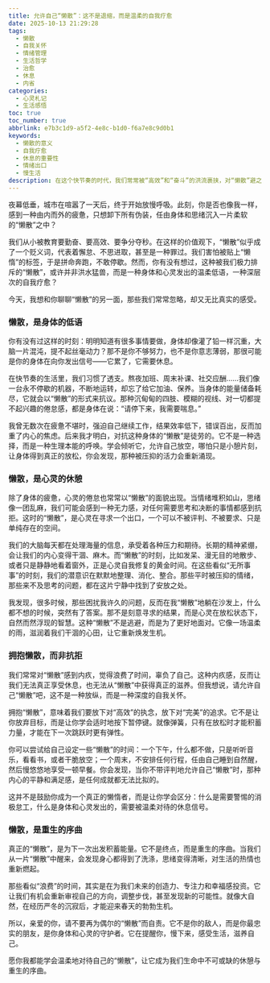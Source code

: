 ```yaml
---
title: 允许自己“懒散”：这不是退缩，而是温柔的自我疗愈
date: 2025-10-13 21:29:28
tags:
  - 懒散
  - 自我关怀
  - 情绪管理
  - 生活哲学
  - 治愈
  - 休息
  - 内省
categories:
  - 心灵札记
  - 生活感悟
toc: true
toc_number: true
abbrlink: e7b3c1d9-a5f2-4e8c-b1d0-f6a7e8c9d0b1
keywords:
  - 懒散的意义
  - 自我疗愈
  - 休息的重要性
  - 情绪出口
  - 慢生活
description: 在这个快节奏的时代，我们常常被“高效”和“奋斗”的洪流裹挟，对“懒散”避之不及。然而，真正的懒散并非消极怠工，它更像是一种身体和心灵发出的温柔信号，提醒我们停下来，倾听内心的声音，进行一场深度的自我疗愈。这篇文章将带你重新认识懒散，学会拥抱它，让它成为你生命中不可或缺的休憩与重生的序曲。
---
```


夜幕低垂，城市在喧嚣了一天后，终于开始放慢呼吸。此刻，你是否也像我一样，感到一种由内而外的疲惫，只想卸下所有伪装，任由身体和思绪沉入一片柔软的“懒散”之中？

我们从小被教育要勤奋、要高效、要争分夺秒。在这样的价值观下，“懒散”似乎成了一个贬义词，代表着懈怠、不思进取，甚至是一种罪过。我们害怕被贴上“懒惰”的标签，于是拼命奔跑，不敢停歇。然而，你有没有想过，这种被我们极力排斥的“懒散”，或许并非洪水猛兽，而是一种身体和心灵发出的温柔低语，一种深层次的自我疗愈？

今天，我想和你聊聊“懒散”的另一面，那些我们常常忽略，却又无比真实的感受。

### 懒散，是身体的低语

你有没有过这样的时刻：明明知道有很多事情要做，身体却像灌了铅一样沉重，大脑一片混沌，提不起丝毫动力？那不是你不够努力，也不是你意志薄弱，那很可能是你的身体在向你发出信号——它累了，它需要休息。

在快节奏的生活里，我们习惯了透支。熬夜加班、周末补课、社交应酬……我们像一台永不停歇的机器，不断地运转，却忘了给它加油、保养。当身体的能量储备耗尽，它就会以“懒散”的形式来抗议。那种沉甸甸的四肢、模糊的视线、对一切都提不起兴趣的倦怠感，都是身体在说：“请停下来，我需要喘息。”

我曾无数次在疲惫不堪时，强迫自己继续工作，结果效率低下，错误百出，反而加重了内心的焦虑。后来我才明白，对抗这种身体的“懒散”是徒劳的。它不是一种选择，而是一种生理本能的呼唤。学会倾听它，允许自己放空，哪怕只是小憩片刻，让身体得到真正的放松，你会发现，那种被压抑的活力会重新涌现。

### 懒散，是心灵的休憩

除了身体的疲惫，心灵的倦怠也常常以“懒散”的面貌出现。当情绪堆积如山，思绪像一团乱麻，我们可能会感到一种无力感，对任何需要思考和决断的事情都感到抗拒。这时的“懒散”，是心灵在寻求一个出口，一个可以不被评判、不被要求、只是单纯存在的空间。

我们的大脑每天都在处理海量的信息，承受着各种压力和期待。长期的精神紧绷，会让我们的内心变得干涸、麻木。而“懒散”的时刻，比如发呆、漫无目的地散步、或者只是静静地看着窗外，正是心灵自我修复的黄金时间。在这些看似“无所事事”的时刻，我们的潜意识在默默地整理、消化、整合。那些平时被压抑的情绪，那些来不及思考的问题，都在这片宁静中找到了安放之处。

我发现，很多时候，那些困扰我许久的问题，反而在我“懒散”地躺在沙发上，什么都不想的时候，突然有了答案。那不是刻意寻求的结果，而是心灵在放松状态下，自然而然浮现的智慧。这种“懒散”不是逃避，而是为了更好地面对。它像一场温柔的雨，滋润着我们干涸的心田，让它重新焕发生机。

### 拥抱懒散，而非抗拒

我们常常对“懒散”感到内疚，觉得浪费了时间，辜负了自己。这种内疚感，反而让我们无法真正享受休息，也无法从“懒散”中获得真正的滋养。但我想说，请允许自己“懒散”吧，这不是一种放纵，而是一种深度的自我关怀。

拥抱“懒散”，意味着我们要放下对“高效”的执念，放下对“完美”的追求。它不是让你放弃目标，而是让你学会适时地按下暂停键。就像弹簧，只有在放松时才能积蓄力量，才能在下一次跳跃时更有弹性。

你可以尝试给自己设定一些“懒散”的时间：一个下午，什么都不做，只是听听音乐，看看书，或者干脆放空；一个周末，不安排任何行程，任由自己睡到自然醒，然后慢悠悠地享受一顿早餐。你会发现，当你不带评判地允许自己“懒散”时，那种内心的平静和满足感，是任何成就都无法比拟的。

这并不是鼓励你成为一个真正的懒惰者，而是让你学会区分：什么是需要警惕的消极怠工，什么是身体和心灵发出的，需要被温柔对待的休息信号。

### 懒散，是重生的序曲

真正的“懒散”，是为下一次出发积蓄能量。它不是终点，而是重生的序曲。当我们从一片“懒散”中醒来，会发现身心都得到了洗涤，思绪变得清晰，对生活的热情也重新燃起。

那些看似“浪费”的时间，其实是在为我们未来的创造力、专注力和幸福感投资。它让我们有机会重新审视自己的方向，调整步伐，甚至发现新的可能性。就像大自然，在经历严冬的沉寂后，才能迎来春天的勃勃生机。

所以，亲爱的你，请不要再为偶尔的“懒散”而自责。它不是你的敌人，而是你最忠实的朋友，是你身体和心灵的守护者。它在提醒你，慢下来，感受生活，滋养自己。

愿你我都能学会温柔地对待自己的“懒散”，让它成为我们生命中不可或缺的休憩与重生的序曲。